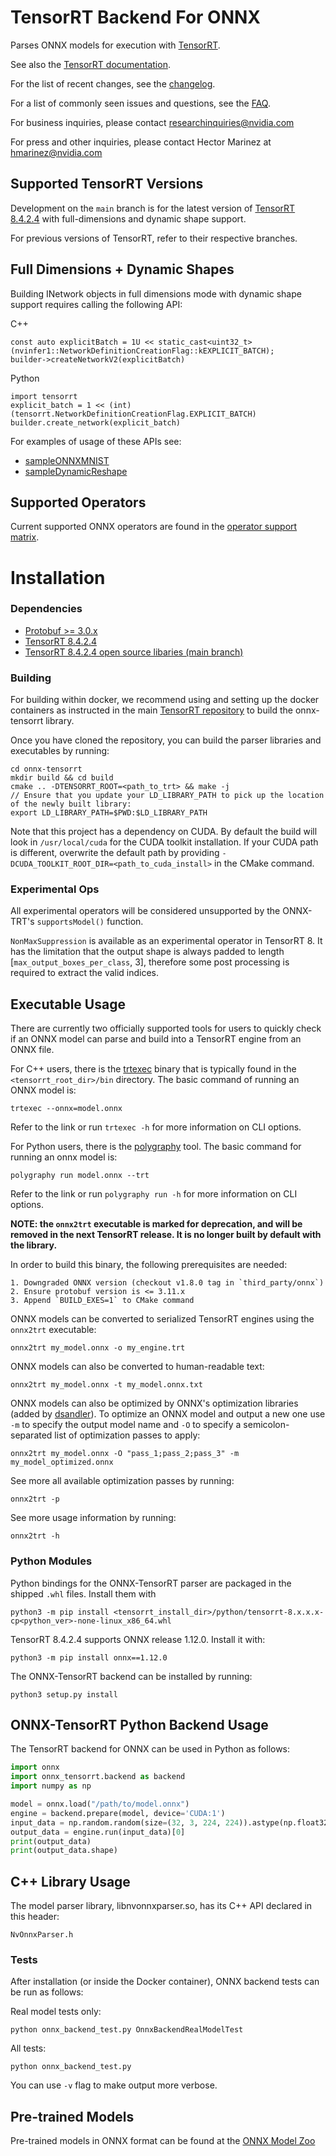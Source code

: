 <!--- SPDX-License-Identifier: Apache-2.0 -->

# TensorRT Backend For ONNX

Parses ONNX models for execution with [TensorRT](https://developer.nvidia.com/tensorrt).

See also the [TensorRT documentation](https://docs.nvidia.com/deeplearning/sdk/#inference).

For the list of recent changes, see the [changelog](docs/Changelog.md).

For a list of commonly seen issues and questions, see the [FAQ](docs/faq.md).

For business inquiries, please contact researchinquiries@nvidia.com

For press and other inquiries, please contact Hector Marinez at hmarinez@nvidia.com

## Supported TensorRT Versions

Development on the `main` branch is for the latest version of [TensorRT 8.4.2.4](https://developer.nvidia.com/nvidia-tensorrt-download) with full-dimensions and dynamic shape support.

For previous versions of TensorRT, refer to their respective branches.

## Full Dimensions + Dynamic Shapes

Building INetwork objects in full dimensions mode with dynamic shape support requires calling the following API:

C++

    const auto explicitBatch = 1U << static_cast<uint32_t>(nvinfer1::NetworkDefinitionCreationFlag::kEXPLICIT_BATCH);
    builder->createNetworkV2(explicitBatch)

Python

    import tensorrt
    explicit_batch = 1 << (int)(tensorrt.NetworkDefinitionCreationFlag.EXPLICIT_BATCH)
    builder.create_network(explicit_batch)

For examples of usage of these APIs see:
* [sampleONNXMNIST](https://github.com/NVIDIA/TensorRT/tree/main/samples/opensource/sampleOnnxMNIST)
* [sampleDynamicReshape](https://github.com/NVIDIA/TensorRT/tree/main/samples/opensource/sampleDynamicReshape)

## Supported Operators

Current supported ONNX operators are found in the [operator support matrix](docs/operators.md).

# Installation

### Dependencies

 - [Protobuf >= 3.0.x](https://github.com/google/protobuf/releases)
 - [TensorRT 8.4.2.4](https://developer.nvidia.com/tensorrt)
 - [TensorRT 8.4.2.4 open source libaries (main branch)](https://github.com/NVIDIA/TensorRT/)

### Building

For building within docker, we recommend using and setting up the docker containers as instructed in the main [TensorRT repository](https://github.com/NVIDIA/TensorRT#setting-up-the-build-environment) to build the onnx-tensorrt library.

Once you have cloned the repository, you can build the parser libraries and executables by running:

    cd onnx-tensorrt
    mkdir build && cd build
    cmake .. -DTENSORRT_ROOT=<path_to_trt> && make -j
    // Ensure that you update your LD_LIBRARY_PATH to pick up the location of the newly built library:
    export LD_LIBRARY_PATH=$PWD:$LD_LIBRARY_PATH

Note that this project has a dependency on CUDA. By default the build will look in `/usr/local/cuda` for the CUDA toolkit installation. If your CUDA path is different, overwrite the default path by providing `-DCUDA_TOOLKIT_ROOT_DIR=<path_to_cuda_install>` in the CMake command.

### Experimental Ops
All experimental operators will be considered unsupported by the ONNX-TRT's `supportsModel()` function.

`NonMaxSuppression` is available as an experimental operator in TensorRT 8. It has the limitation that the output shape is always padded to length [`max_output_boxes_per_class`, 3], therefore some post processing is required to extract the valid indices.

## Executable Usage

There are currently two officially supported tools for users to quickly check if an ONNX model can parse and build into a TensorRT engine from an ONNX file.

For C++ users, there is the [trtexec](https://github.com/NVIDIA/TensorRT/tree/main/samples/trtexec) binary that is typically found in the `<tensorrt_root_dir>/bin` directory. The basic command of running an ONNX model is:

`trtexec --onnx=model.onnx`

Refer to the link or run `trtexec -h` for more information on CLI options.

For Python users, there is the [polygraphy](https://github.com/NVIDIA/TensorRT/tree/main/tools/Polygraphy) tool. The basic command for running an onnx model is:

`polygraphy run model.onnx --trt`

Refer to the link or run `polygraphy run -h` for more information on CLI options.

**NOTE: the `onnx2trt` executable is marked for deprecation, and will be removed in the next TensorRT release. It is no longer built by default with the library.**

In order to build this binary, the following prerequisites are needed:

    1. Downgraded ONNX version (checkout v1.8.0 tag in `third_party/onnx`)
    2. Ensure protobuf version is <= 3.11.x
    3. Append `BUILD_EXES=1` to CMake command

ONNX models can be converted to serialized TensorRT engines using the `onnx2trt` executable:

    onnx2trt my_model.onnx -o my_engine.trt

ONNX models can also be converted to human-readable text:

    onnx2trt my_model.onnx -t my_model.onnx.txt

ONNX models can also be optimized by ONNX's optimization libraries (added by [dsandler](https://gitlab-master.nvidia.com/dsandler)).
To optimize an ONNX model and output a new one use `-m` to specify the output model name and `-O` to specify a semicolon-separated list of optimization passes to apply:

    onnx2trt my_model.onnx -O "pass_1;pass_2;pass_3" -m my_model_optimized.onnx

See more all available optimization passes by running:

    onnx2trt -p

See more usage information by running:

    onnx2trt -h

### Python Modules

Python bindings for the ONNX-TensorRT parser are packaged in the shipped `.whl` files. Install them with

    python3 -m pip install <tensorrt_install_dir>/python/tensorrt-8.x.x.x-cp<python_ver>-none-linux_x86_64.whl

TensorRT 8.4.2.4 supports ONNX release 1.12.0. Install it with:

    python3 -m pip install onnx==1.12.0

The ONNX-TensorRT backend can be installed by running:

    python3 setup.py install

## ONNX-TensorRT Python Backend Usage

The TensorRT backend for ONNX can be used in Python as follows:

```python
import onnx
import onnx_tensorrt.backend as backend
import numpy as np

model = onnx.load("/path/to/model.onnx")
engine = backend.prepare(model, device='CUDA:1')
input_data = np.random.random(size=(32, 3, 224, 224)).astype(np.float32)
output_data = engine.run(input_data)[0]
print(output_data)
print(output_data.shape)
```

## C++ Library Usage

The model parser library, libnvonnxparser.so, has its C++ API declared in this header:

    NvOnnxParser.h

### Tests

After installation (or inside the Docker container), ONNX backend tests can be run as follows:

Real model tests only:

    python onnx_backend_test.py OnnxBackendRealModelTest

All tests:

    python onnx_backend_test.py

You can use `-v` flag to make output more verbose.

## Pre-trained Models

Pre-trained models in ONNX format can be found at the [ONNX Model Zoo](https://github.com/onnx/models)
